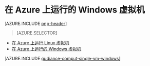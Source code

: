 <properties
   pageTitle="运行 Windows 虚拟机 |参考体系结构 |Microsoft Azure"
   description="如何在 Azure，付费的可扩展性、 灵活性、 可管理性和安全关注上运行虚拟机。"
   services=""
   documentationCenter="na"
   authors="MikeWasson"
   manager="roshar"
   editor=""
   tags=""/>

<tags
   ms.service="guidance"
   ms.devlang="na"
   ms.topic="article"
   ms.tgt_pltfrm="na"
   ms.workload="na"
   ms.date="10/20/2016"
   ms.author="mwasson"/>

# <a name="running-a-windows-vm-on-azure"></a>在 Azure 上运行的 Windows 虚拟机

[AZURE.INCLUDE [pnp-header](../../includes/guidance-pnp-header-include.md)]

> [AZURE.SELECTOR]
- [在 Azure 上运行 Linux 虚拟机](guidance-compute-single-vm-linux.md)
- [在 Azure 上运行的 Windows 虚拟机](guidance-compute-single-vm.md)

[AZURE.INCLUDE [gudiance-comput-single-vm-windows](../../includes/guidance-compute-single-vm-windows.md)]

